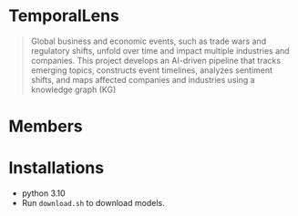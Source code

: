 # TemporalLens

> Global business and economic events, such as trade wars and regulatory shifts, unfold over time and
> impact multiple industries and companies. This project develops an AI-driven pipeline that tracks
> emerging topics, constructs event timelines, analyzes sentiment shifts, and maps affected companies and
> industries using a knowledge graph (KG)

# Members

# Installations

- python 3.10
- Run `download.sh` to download models.
